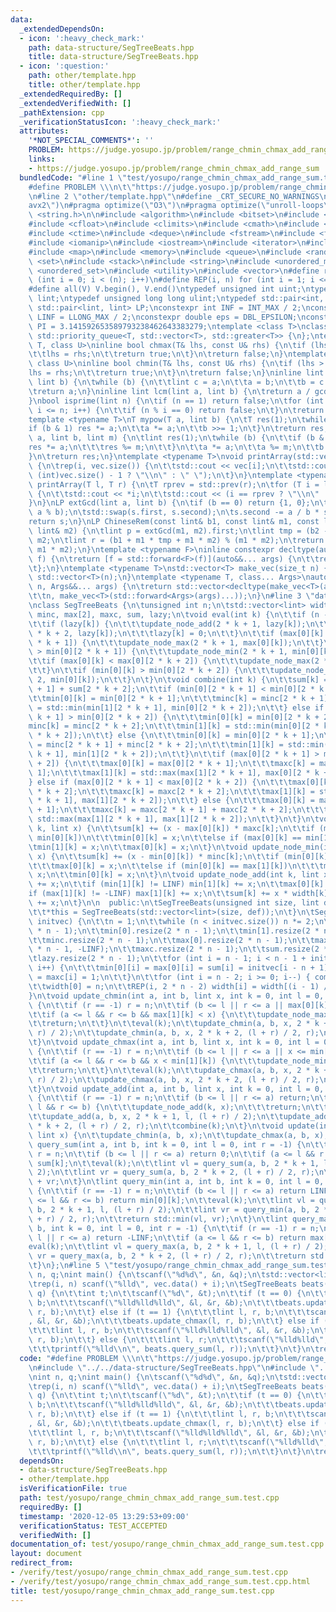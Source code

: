 ```yaml
---
data:
  _extendedDependsOn:
  - icon: ':heavy_check_mark:'
    path: data-structure/SegTreeBeats.hpp
    title: data-structure/SegTreeBeats.hpp
  - icon: ':question:'
    path: other/template.hpp
    title: other/template.hpp
  _extendedRequiredBy: []
  _extendedVerifiedWith: []
  _pathExtension: cpp
  _verificationStatusIcon: ':heavy_check_mark:'
  attributes:
    '*NOT_SPECIAL_COMMENTS*': ''
    PROBLEM: https://judge.yosupo.jp/problem/range_chmin_chmax_add_range_sum
    links:
    - https://judge.yosupo.jp/problem/range_chmin_chmax_add_range_sum
  bundledCode: "#line 1 \"test/yosupo/range_chmin_chmax_add_range_sum.test.cpp\"\n\
    #define PROBLEM \\\n\t\"https://judge.yosupo.jp/problem/range_chmin_chmax_add_range_sum\"\
    \n#line 2 \"other/template.hpp\"\n#define _CRT_SECURE_NO_WARNINGS\n#pragma target(\"\
    avx2\")\n#pragma optimize(\"O3\")\n#pragma optimize(\"unroll-loops\")\n#include\
    \ <string.h>\n\n#include <algorithm>\n#include <bitset>\n#include <cassert>\n\
    #include <cfloat>\n#include <climits>\n#include <cmath>\n#include <complex>\n\
    #include <ctime>\n#include <deque>\n#include <fstream>\n#include <functional>\n\
    #include <iomanip>\n#include <iostream>\n#include <iterator>\n#include <list>\n\
    #include <map>\n#include <memory>\n#include <queue>\n#include <random>\n#include\
    \ <set>\n#include <stack>\n#include <string>\n#include <unordered_map>\n#include\
    \ <unordered_set>\n#include <utility>\n#include <vector>\n#define rep(i, n) for\
    \ (int i = 0; i < (n); i++)\n#define REP(i, n) for (int i = 1; i <= (n); i++)\n\
    #define all(V) V.begin(), V.end()\ntypedef unsigned int uint;\ntypedef long long\
    \ lint;\ntypedef unsigned long long ulint;\ntypedef std::pair<int, int> P;\ntypedef\
    \ std::pair<lint, lint> LP;\nconstexpr int INF = INT_MAX / 2;\nconstexpr lint\
    \ LINF = LLONG_MAX / 2;\nconstexpr double eps = DBL_EPSILON;\nconstexpr double\
    \ PI = 3.141592653589793238462643383279;\ntemplate <class T>\nclass prique : public\
    \ std::priority_queue<T, std::vector<T>, std::greater<T>> {\n};\ntemplate <class\
    \ T, class U>\ninline bool chmax(T& lhs, const U& rhs) {\n\tif (lhs < rhs) {\n\
    \t\tlhs = rhs;\n\t\treturn true;\n\t}\n\treturn false;\n}\ntemplate <class T,\
    \ class U>\ninline bool chmin(T& lhs, const U& rhs) {\n\tif (lhs > rhs) {\n\t\t\
    lhs = rhs;\n\t\treturn true;\n\t}\n\treturn false;\n}\ninline lint gcd(lint a,\
    \ lint b) {\n\twhile (b) {\n\t\tlint c = a;\n\t\ta = b;\n\t\tb = c % b;\n\t}\n\
    \treturn a;\n}\ninline lint lcm(lint a, lint b) {\n\treturn a / gcd(a, b) * b;\n\
    }\nbool isprime(lint n) {\n\tif (n == 1) return false;\n\tfor (int i = 2; i *\
    \ i <= n; i++) {\n\t\tif (n % i == 0) return false;\n\t}\n\treturn true;\n}\n\
    template <typename T>\nT mypow(T a, lint b) {\n\tT res(1);\n\twhile (b) {\n\t\t\
    if (b & 1) res *= a;\n\t\ta *= a;\n\t\tb >>= 1;\n\t}\n\treturn res;\n}\nlint modpow(lint\
    \ a, lint b, lint m) {\n\tlint res(1);\n\twhile (b) {\n\t\tif (b & 1) {\n\t\t\t\
    res *= a;\n\t\t\tres %= m;\n\t\t}\n\t\ta *= a;\n\t\ta %= m;\n\t\tb >>= 1;\n\t\
    }\n\treturn res;\n}\ntemplate <typename T>\nvoid printArray(std::vector<T>& vec)\
    \ {\n\trep(i, vec.size()) {\n\t\tstd::cout << vec[i];\n\t\tstd::cout << (i ==\
    \ (int)vec.size() - 1 ? \"\\n\" : \" \");\n\t}\n}\ntemplate <typename T>\nvoid\
    \ printArray(T l, T r) {\n\tT rprev = std::prev(r);\n\tfor (T i = l; i != r; i++)\
    \ {\n\t\tstd::cout << *i;\n\t\tstd::cout << (i == rprev ? \"\\n\" : \" \");\n\t\
    }\n}\nLP extGcd(lint a, lint b) {\n\tif (b == 0) return {1, 0};\n\tLP s = extGcd(b,\
    \ a % b);\n\tstd::swap(s.first, s.second);\n\ts.second -= a / b * s.first;\n\t\
    return s;\n}\nLP ChineseRem(const lint& b1, const lint& m1, const lint& b2, const\
    \ lint& m2) {\n\tlint p = extGcd(m1, m2).first;\n\tlint tmp = (b2 - b1) * p %\
    \ m2;\n\tlint r = (b1 + m1 * tmp + m1 * m2) % (m1 * m2);\n\treturn std::make_pair(r,\
    \ m1 * m2);\n}\ntemplate <typename F>\ninline constexpr decltype(auto) lambda_fix(F&&\
    \ f) {\n\treturn [f = std::forward<F>(f)](auto&&... args) {\n\t\treturn f(f, std::forward<decltype(args)>(args)...);\n\
    \t};\n}\ntemplate <typename T>\nstd::vector<T> make_vec(size_t n) {\n\treturn\
    \ std::vector<T>(n);\n}\ntemplate <typename T, class... Args>\nauto make_vec(size_t\
    \ n, Args&&... args) {\n\treturn std::vector<decltype(make_vec<T>(args...))>(\n\
    \t\tn, make_vec<T>(std::forward<Args>(args)...));\n}\n#line 3 \"data-structure/SegTreeBeats.hpp\"\
    \nclass SegTreeBeats {\n\tunsigned int n;\n\tstd::vector<lint> width, min[2],\
    \ minc, max[2], maxc, sum, lazy;\n\tvoid eval(int k) {\n\t\tif (n - 1 <= k) return;\n\
    \t\tif (lazy[k]) {\n\t\t\tupdate_node_add(2 * k + 1, lazy[k]);\n\t\t\tupdate_node_add(2\
    \ * k + 2, lazy[k]);\n\t\t\tlazy[k] = 0;\n\t\t}\n\t\tif (max[0][k] < max[0][2\
    \ * k + 1]) {\n\t\t\tupdate_node_max(2 * k + 1, max[0][k]);\n\t\t}\n\t\tif (min[0][k]\
    \ > min[0][2 * k + 1]) {\n\t\t\tupdate_node_min(2 * k + 1, min[0][k]);\n\t\t}\n\
    \t\tif (max[0][k] < max[0][2 * k + 2]) {\n\t\t\tupdate_node_max(2 * k + 2, max[0][k]);\n\
    \t\t}\n\t\tif (min[0][k] > min[0][2 * k + 2]) {\n\t\t\tupdate_node_min(2 * k +\
    \ 2, min[0][k]);\n\t\t}\n\t}\n\tvoid combine(int k) {\n\t\tsum[k] = sum[2 * k\
    \ + 1] + sum[2 * k + 2];\n\t\tif (min[0][2 * k + 1] < min[0][2 * k + 2]) {\n\t\
    \t\tmin[0][k] = min[0][2 * k + 1];\n\t\t\tminc[k] = minc[2 * k + 1];\n\t\t\tmin[1][k]\
    \ = std::min(min[1][2 * k + 1], min[0][2 * k + 2]);\n\t\t} else if (min[0][2 *\
    \ k + 1] > min[0][2 * k + 2]) {\n\t\t\tmin[0][k] = min[0][2 * k + 2];\n\t\t\t\
    minc[k] = minc[2 * k + 2];\n\t\t\tmin[1][k] = std::min(min[0][2 * k + 1], min[1][2\
    \ * k + 2]);\n\t\t} else {\n\t\t\tmin[0][k] = min[0][2 * k + 1];\n\t\t\tminc[k]\
    \ = minc[2 * k + 1] + minc[2 * k + 2];\n\t\t\tmin[1][k] = std::min(min[1][2 *\
    \ k + 1], min[1][2 * k + 2]);\n\t\t}\n\t\tif (max[0][2 * k + 1] > max[0][2 * k\
    \ + 2]) {\n\t\t\tmax[0][k] = max[0][2 * k + 1];\n\t\t\tmaxc[k] = maxc[2 * k +\
    \ 1];\n\t\t\tmax[1][k] = std::max(max[1][2 * k + 1], max[0][2 * k + 2]);\n\t\t\
    } else if (max[0][2 * k + 1] < max[0][2 * k + 2]) {\n\t\t\tmax[0][k] = max[0][2\
    \ * k + 2];\n\t\t\tmaxc[k] = maxc[2 * k + 2];\n\t\t\tmax[1][k] = std::max(max[0][2\
    \ * k + 1], max[1][2 * k + 2]);\n\t\t} else {\n\t\t\tmax[0][k] = max[0][2 * k\
    \ + 1];\n\t\t\tmaxc[k] = maxc[2 * k + 1] + maxc[2 * k + 2];\n\t\t\tmax[1][k] =\
    \ std::max(max[1][2 * k + 1], max[1][2 * k + 2]);\n\t\t}\n\t}\n\tvoid update_node_max(int\
    \ k, lint x) {\n\t\tsum[k] += (x - max[0][k]) * maxc[k];\n\t\tif (max[0][k] ==\
    \ min[0][k])\n\t\t\tmin[0][k] = x;\n\t\telse if (max[0][k] == min[1][k])\n\t\t\
    \tmin[1][k] = x;\n\t\tmax[0][k] = x;\n\t}\n\tvoid update_node_min(int k, lint\
    \ x) {\n\t\tsum[k] += (x - min[0][k]) * minc[k];\n\t\tif (min[0][k] == max[0][k])\n\
    \t\t\tmax[0][k] = x;\n\t\telse if (min[0][k] == max[1][k])\n\t\t\tmax[1][k] =\
    \ x;\n\t\tmin[0][k] = x;\n\t}\n\tvoid update_node_add(int k, lint x) {\n\t\tmin[0][k]\
    \ += x;\n\t\tif (min[1][k] != LINF) min[1][k] += x;\n\t\tmax[0][k] += x;\n\t\t\
    if (max[1][k] != -LINF) max[1][k] += x;\n\t\tsum[k] += x * width[k];\n\t\tlazy[k]\
    \ += x;\n\t}\n\n  public:\n\tSegTreeBeats(unsigned int size, lint def = 0) {\n\
    \t\t*this = SegTreeBeats(std::vector<lint>(size, def));\n\t}\n\tSegTreeBeats(std::vector<lint>\
    \ initvec) {\n\t\tn = 1;\n\t\twhile (n < initvec.size()) n *= 2;\n\t\twidth.resize(2\
    \ * n - 1);\n\t\tmin[0].resize(2 * n - 1);\n\t\tmin[1].resize(2 * n - 1, LINF);\n\
    \t\tminc.resize(2 * n - 1);\n\t\tmax[0].resize(2 * n - 1);\n\t\tmax[1].resize(2\
    \ * n - 1, -LINF);\n\t\tmaxc.resize(2 * n - 1);\n\t\tsum.resize(2 * n - 1);\n\t\
    \tlazy.resize(2 * n - 1);\n\t\tfor (int i = n - 1; i < n - 1 + initvec.size();\
    \ i++) {\n\t\t\tmin[0][i] = max[0][i] = sum[i] = initvec[i - n + 1];\n\t\t\tminc[i]\
    \ = maxc[i] = 1;\n\t\t}\n\t\tfor (int i = n - 2; i >= 0; i--) { combine(i); }\n\
    \t\twidth[0] = n;\n\t\tREP(i, 2 * n - 2) width[i] = width[(i - 1) / 2] / 2;\n\t\
    }\n\tvoid update_chmin(int a, int b, lint x, int k = 0, int l = 0, int r = -1)\
    \ {\n\t\tif (r == -1) r = n;\n\t\tif (b <= l || r <= a || max[0][k] <= x) return;\n\
    \t\tif (a <= l && r <= b && max[1][k] < x) {\n\t\t\tupdate_node_max(k, x);\n\t\
    \t\treturn;\n\t\t}\n\t\teval(k);\n\t\tupdate_chmin(a, b, x, 2 * k + 1, l, (l +\
    \ r) / 2);\n\t\tupdate_chmin(a, b, x, 2 * k + 2, (l + r) / 2, r);\n\t\tcombine(k);\n\
    \t}\n\tvoid update_chmax(int a, int b, lint x, int k = 0, int l = 0, int r = -1)\
    \ {\n\t\tif (r == -1) r = n;\n\t\tif (b <= l || r <= a || x <= min[0][k]) return;\n\
    \t\tif (a <= l && r <= b && x < min[1][k]) {\n\t\t\tupdate_node_min(k, x);\n\t\
    \t\treturn;\n\t\t}\n\t\teval(k);\n\t\tupdate_chmax(a, b, x, 2 * k + 1, l, (l +\
    \ r) / 2);\n\t\tupdate_chmax(a, b, x, 2 * k + 2, (l + r) / 2, r);\n\t\tcombine(k);\n\
    \t}\n\tvoid update_add(int a, int b, lint x, int k = 0, int l = 0, int r = -1)\
    \ {\n\t\tif (r == -1) r = n;\n\t\tif (b <= l || r <= a) return;\n\t\tif (a <=\
    \ l && r <= b) {\n\t\t\tupdate_node_add(k, x);\n\t\t\treturn;\n\t\t}\n\t\teval(k);\n\
    \t\tupdate_add(a, b, x, 2 * k + 1, l, (l + r) / 2);\n\t\tupdate_add(a, b, x, 2\
    \ * k + 2, (l + r) / 2, r);\n\t\tcombine(k);\n\t}\n\tvoid update(int a, int b,\
    \ lint x) {\n\t\tupdate_chmin(a, b, x);\n\t\tupdate_chmax(a, b, x);\n\t}\n\tlint\
    \ query_sum(int a, int b, int k = 0, int l = 0, int r = -1) {\n\t\tif (r == -1)\
    \ r = n;\n\t\tif (b <= l || r <= a) return 0;\n\t\tif (a <= l && r <= b) return\
    \ sum[k];\n\t\teval(k);\n\t\tlint vl = query_sum(a, b, 2 * k + 1, l, (l + r) /\
    \ 2);\n\t\tlint vr = query_sum(a, b, 2 * k + 2, (l + r) / 2, r);\n\t\treturn vl\
    \ + vr;\n\t}\n\tlint query_min(int a, int b, int k = 0, int l = 0, int r = -1)\
    \ {\n\t\tif (r == -1) r = n;\n\t\tif (b <= l || r <= a) return LINF;\n\t\tif (a\
    \ <= l && r <= b) return min[0][k];\n\t\teval(k);\n\t\tlint vl = query_min(a,\
    \ b, 2 * k + 1, l, (l + r) / 2);\n\t\tlint vr = query_min(a, b, 2 * k + 2, (l\
    \ + r) / 2, r);\n\t\treturn std::min(vl, vr);\n\t}\n\tlint query_max(int a, int\
    \ b, int k = 0, int l = 0, int r = -1) {\n\t\tif (r == -1) r = n;\n\t\tif (b <=\
    \ l || r <= a) return -LINF;\n\t\tif (a <= l && r <= b) return max[0][k];\n\t\t\
    eval(k);\n\t\tlint vl = query_max(a, b, 2 * k + 1, l, (l + r) / 2);\n\t\tlint\
    \ vr = query_max(a, b, 2 * k + 2, (l + r) / 2, r);\n\t\treturn std::max(vl, vr);\n\
    \t}\n};\n#line 5 \"test/yosupo/range_chmin_chmax_add_range_sum.test.cpp\"\nint\
    \ n, q;\nint main() {\n\tscanf(\"%d%d\", &n, &q);\n\tstd::vector<lint> vec(n);\n\
    \trep(i, n) scanf(\"%lld\", vec.data() + i);\n\tSegTreeBeats beats(vec);\n\trep(i,\
    \ q) {\n\t\tint t;\n\t\tscanf(\"%d\", &t);\n\t\tif (t == 0) {\n\t\t\tlint l, r,\
    \ b;\n\t\t\tscanf(\"%lld%lld%lld\", &l, &r, &b);\n\t\t\tbeats.update_chmin(l,\
    \ r, b);\n\t\t} else if (t == 1) {\n\t\t\tlint l, r, b;\n\t\t\tscanf(\"%lld%lld%lld\"\
    , &l, &r, &b);\n\t\t\tbeats.update_chmax(l, r, b);\n\t\t} else if (t == 2) {\n\
    \t\t\tlint l, r, b;\n\t\t\tscanf(\"%lld%lld%lld\", &l, &r, &b);\n\t\t\tbeats.update_add(l,\
    \ r, b);\n\t\t} else {\n\t\t\tlint l, r;\n\t\t\tscanf(\"%lld%lld\", &l, &r);\n\
    \t\t\tprintf(\"%lld\\n\", beats.query_sum(l, r));\n\t\t}\n\t}\n\treturn 0;\n}\n"
  code: "#define PROBLEM \\\n\t\"https://judge.yosupo.jp/problem/range_chmin_chmax_add_range_sum\"\
    \n#include \"../../data-structure/SegTreeBeats.hpp\"\n#include \"../../other/template.hpp\"\
    \nint n, q;\nint main() {\n\tscanf(\"%d%d\", &n, &q);\n\tstd::vector<lint> vec(n);\n\
    \trep(i, n) scanf(\"%lld\", vec.data() + i);\n\tSegTreeBeats beats(vec);\n\trep(i,\
    \ q) {\n\t\tint t;\n\t\tscanf(\"%d\", &t);\n\t\tif (t == 0) {\n\t\t\tlint l, r,\
    \ b;\n\t\t\tscanf(\"%lld%lld%lld\", &l, &r, &b);\n\t\t\tbeats.update_chmin(l,\
    \ r, b);\n\t\t} else if (t == 1) {\n\t\t\tlint l, r, b;\n\t\t\tscanf(\"%lld%lld%lld\"\
    , &l, &r, &b);\n\t\t\tbeats.update_chmax(l, r, b);\n\t\t} else if (t == 2) {\n\
    \t\t\tlint l, r, b;\n\t\t\tscanf(\"%lld%lld%lld\", &l, &r, &b);\n\t\t\tbeats.update_add(l,\
    \ r, b);\n\t\t} else {\n\t\t\tlint l, r;\n\t\t\tscanf(\"%lld%lld\", &l, &r);\n\
    \t\t\tprintf(\"%lld\\n\", beats.query_sum(l, r));\n\t\t}\n\t}\n\treturn 0;\n}"
  dependsOn:
  - data-structure/SegTreeBeats.hpp
  - other/template.hpp
  isVerificationFile: true
  path: test/yosupo/range_chmin_chmax_add_range_sum.test.cpp
  requiredBy: []
  timestamp: '2020-12-05 13:29:53+09:00'
  verificationStatus: TEST_ACCEPTED
  verifiedWith: []
documentation_of: test/yosupo/range_chmin_chmax_add_range_sum.test.cpp
layout: document
redirect_from:
- /verify/test/yosupo/range_chmin_chmax_add_range_sum.test.cpp
- /verify/test/yosupo/range_chmin_chmax_add_range_sum.test.cpp.html
title: test/yosupo/range_chmin_chmax_add_range_sum.test.cpp
---
```

